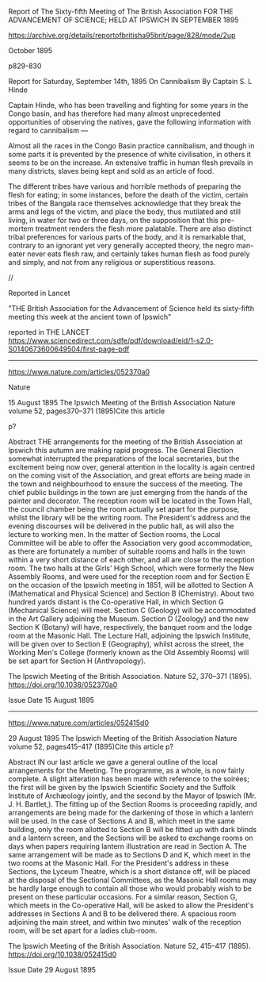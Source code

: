 
Report of The Sixty-fifth Meeting of The British Association FOR THE ADVANCEMENT OF SCIENCE; HELD AT IPSWICH IN SEPTEMBER 1895

https://archive.org/details/reportofbritisha95brit/page/828/mode/2up

October 1895

p829-830

Report for Saturday, September 14th, 1895
On Cannibalism By Captain S. L Hinde

Captain Hinde, who has been travelling and fighting for some years in the Congo basin, and has therefore had many almost unprecedented opportunities of observing the natives, gave  the following information with regard to cannibalism —

Almost all the races in the Congo Basin practice cannibalism, and though in some parts it is prevented by the presence of white civilisation, in others it seems to be on the increase. An extensive traffic in human flesh prevails in many districts, slaves being kept and sold as an article of food.

The different tribes have various and horrible methods of preparing the flesh for eating; in some instances, before the death of the victim, certain tribes of the Bangala race themselves acknowledge that they break the arms and legs of the victim, and place the body, thus mutilated and still living, in water for two or three days, on the supposition that this pre-mortem treatment renders the flesh more palatable. There are also distinct tribal preferences for various parts of the body, and it is remarkable that, contrary to an ignorant yet very generally accepted theory, the negro man-eater never eats flesh raw, and certainly takes human flesh as food purely and simply, and not from any religious or superstitious reasons.


//

Reported in Lancet

"THE British Association for the Advancement of Science held its sixty-fifth meeting this week at the ancient town of Ipswich"

reported in THE LANCET https://www.sciencedirect.com/sdfe/pdf/download/eid/1-s2.0-S0140673600649504/first-page-pdf

---

https://www.nature.com/articles/052370a0

Nature

15 August 1895
The Ipswich Meeting of the British Association
Nature volume 52, pages370–371 (1895)Cite this article

p?


Abstract
THE arrangements for the meeting of the British Association at Ipswich this autumn are making rapid progress. The General Election somewhat interrupted the preparations of the local secretaries, but the excitement being now over, general attention in the locality is again centred on the coming visit of the Association, and great efforts are being made in the town and neighbourhood to ensure the success of the meeting. The chief public buildings in the town are just emerging from the hands of the painter and decorator. The reception room will be located in the Town Hall, the council chamber being the room actually set apart for the purpose, whilst the library will be the writing room. The President's address and the evening discourses will be delivered in the public hall, as will also the lecture to working men. In the matter of Section rooms, the Local Committee will be able to offer the Association very good accommodation, as there are fortunately a number of suitable rooms and halls in the town within a very short distance of each other, and all are close to the reception room. The two halls at the Girls' High School, which were formerly the New Assembly Rooms, and were used for the reception room and for Section E on the occasion of the Ipswich meeting in 1851, will be allotted to Section A (Mathematical and Physical Science) and Section B (Chemistry). About two hundred yards distant is the Co-operative Hall, in which Section G (Mechanical Science) will meet. Section C (Geology) will be accommodated in the Art Gallery adjoining the Museum. Section D (Zoology) and the new Section K (Botany) will have, respectively, the banquet room and the lodge room at the Masonic Hall. The Lecture Hall, adjoining the Ipswich Institute, will be given over to Section E (Geography), whilst across the street, the Working Men's College (formerly known as the Old Assembly Rooms) will be set apart for Section H (Anthropology).

The Ipswich Meeting of the British Association. Nature 52, 370–371 (1895). https://doi.org/10.1038/052370a0

Issue Date
15 August 1895



----

https://www.nature.com/articles/052415d0

29 August 1895
The Ipswich Meeting of the British Association
Nature volume 52, pages415–417 (1895)Cite this article
p?



Abstract
IN our last article we gave a general outline of the local arrangements for the Meeting. The programme, as a whole, is now fairly complete. A slight alteration has been made with reference to the soirées; the first will be given by the Ipswich Scientific Society and the Suffolk Institute of Archæology jointly, and the second by the Mayor of Ipswich (Mr. J. H. Bartlet,). The fitting up of the Section Rooms is proceeding rapidly, and arrangements are being made for the darkening of those in which a lantern will be used. In the case of Sections A and B, which meet in the same building, only the room allotted to Section B will be fitted up with dark blinds and a lantern screen, and the Sections will be asked to exchange rooms on days when papers requiring lantern illustration are read in Section A. The same arrangement will be made as to Sections D and K, which meet in the two rooms at the Masonic Hall. For the President's address in these Sections, the Lyceum Theatre, which is a short distance off, will be placed at the disposal of the Sectional Committees, as the Masonic Hall rooms may be hardly large enough to contain all those who would probably wish to be present on these particular occasions. For a similar reason, Section G, which meets in the Co-operative Hall, will be asked to allow the President's addresses in Sections A and B to be delivered there. A spacious room adjoining the main street, and within two minutes' walk of the reception room, will be set apart for a ladies club-room.

The Ipswich Meeting of the British Association. Nature 52, 415–417 (1895). https://doi.org/10.1038/052415d0

Issue Date
29 August 1895
